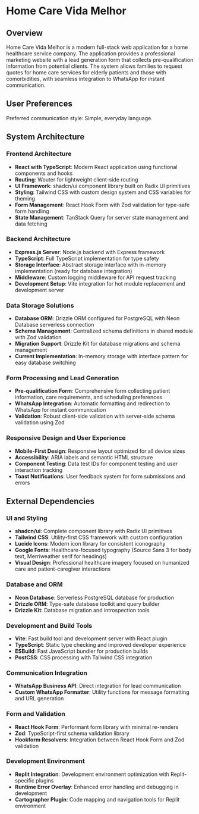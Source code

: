 # Home Care Vida Melhor

## Overview

Home Care Vida Melhor is a modern full-stack web application for a home healthcare service company. The application provides a professional marketing website with a lead generation form that collects pre-qualification information from potential clients. The system allows families to request quotes for home care services for elderly patients and those with comorbidities, with seamless integration to WhatsApp for instant communication.

## User Preferences

Preferred communication style: Simple, everyday language.

## System Architecture

### Frontend Architecture
- **React with TypeScript**: Modern React application using functional components and hooks
- **Routing**: Wouter for lightweight client-side routing
- **UI Framework**: shadcn/ui component library built on Radix UI primitives
- **Styling**: Tailwind CSS with custom design system and CSS variables for theming
- **Form Management**: React Hook Form with Zod validation for type-safe form handling
- **State Management**: TanStack Query for server state management and data fetching

### Backend Architecture
- **Express.js Server**: Node.js backend with Express framework
- **TypeScript**: Full TypeScript implementation for type safety
- **Storage Interface**: Abstract storage interface with in-memory implementation (ready for database integration)
- **Middleware**: Custom logging middleware for API request tracking
- **Development Setup**: Vite integration for hot module replacement and development server

### Data Storage Solutions
- **Database ORM**: Drizzle ORM configured for PostgreSQL with Neon Database serverless connection
- **Schema Management**: Centralized schema definitions in shared module with Zod validation
- **Migration Support**: Drizzle Kit for database migrations and schema management
- **Current Implementation**: In-memory storage with interface pattern for easy database switching

### Form Processing and Lead Generation
- **Pre-qualification Form**: Comprehensive form collecting patient information, care requirements, and scheduling preferences
- **WhatsApp Integration**: Automatic formatting and redirection to WhatsApp for instant communication
- **Validation**: Robust client-side validation with server-side schema validation using Zod

### Responsive Design and User Experience
- **Mobile-First Design**: Responsive layout optimized for all device sizes
- **Accessibility**: ARIA labels and semantic HTML structure
- **Component Testing**: Data test IDs for component testing and user interaction tracking
- **Toast Notifications**: User feedback system for form submissions and errors

## External Dependencies

### UI and Styling
- **shadcn/ui**: Complete component library with Radix UI primitives
- **Tailwind CSS**: Utility-first CSS framework with custom configuration
- **Lucide Icons**: Modern icon library for consistent iconography
- **Google Fonts**: Healthcare-focused typography (Source Sans 3 for body text, Merriweather serif for headings)
- **Visual Design**: Professional healthcare imagery focused on humanized care and patient-caregiver interactions

### Database and ORM
- **Neon Database**: Serverless PostgreSQL database for production
- **Drizzle ORM**: Type-safe database toolkit and query builder
- **Drizzle Kit**: Database migration and introspection tools

### Development and Build Tools
- **Vite**: Fast build tool and development server with React plugin
- **TypeScript**: Static type checking and improved developer experience
- **ESBuild**: Fast JavaScript bundler for production builds
- **PostCSS**: CSS processing with Tailwind CSS integration

### Communication Integration
- **WhatsApp Business API**: Direct integration for lead communication
- **Custom WhatsApp Formatter**: Utility functions for message formatting and URL generation

### Form and Validation
- **React Hook Form**: Performant form library with minimal re-renders
- **Zod**: TypeScript-first schema validation library
- **Hookform Resolvers**: Integration between React Hook Form and Zod validation

### Development Environment
- **Replit Integration**: Development environment optimization with Replit-specific plugins
- **Runtime Error Overlay**: Enhanced error handling and debugging in development
- **Cartographer Plugin**: Code mapping and navigation tools for Replit environment